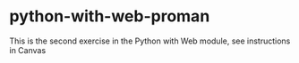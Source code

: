 # python-with-web-proman
This is the second exercise in the Python with Web module, see instructions in Canvas
